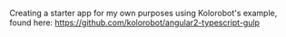 Creating a starter app for my own purposes using Kolorobot's example,
found here: https://github.com/kolorobot/angular2-typescript-gulp
